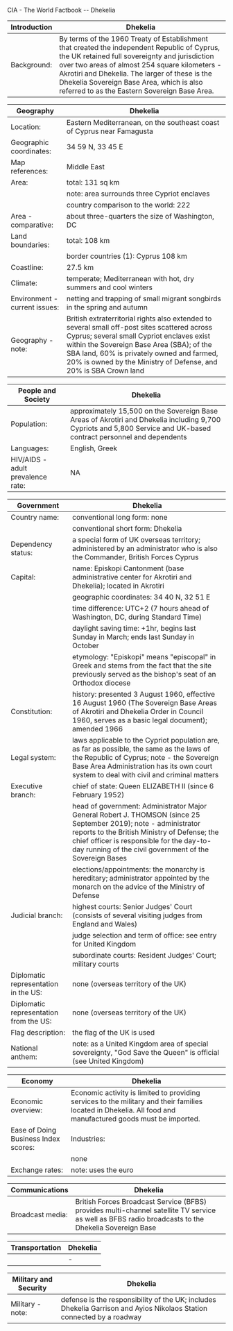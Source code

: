 CIA - The World Factbook -- Dhekelia

| Introduction | Dhekelia |
| --- | --- |
| Background: | By terms of the 1960 Treaty of Establishment that created the independent Republic of Cyprus, the UK retained full sovereignty and jurisdiction over two areas of almost 254 square kilometers - Akrotiri and Dhekelia. The larger of these is the Dhekelia Sovereign Base Area, which is also referred to as the Eastern Sovereign Base Area. |

| Geography | Dhekelia |
| --- | --- |
| Location: | Eastern Mediterranean, on the southeast coast of Cyprus near Famagusta |
| Geographic coordinates: | 34 59 N, 33 45 E |
| Map references: | Middle East |
| Area: | total: 131 sq km |
| | note: area surrounds three Cypriot enclaves |
| | country comparison to the world: 222 |
| Area - comparative: | about three-quarters the size of Washington, DC |
| Land boundaries: | total: 108 km |
| | border countries (1): Cyprus 108 km |
| Coastline: | 27.5 km |
| Climate: | temperate; Mediterranean with hot, dry summers and cool winters |
| Environment - current issues: | netting and trapping of small migrant songbirds in the spring and autumn |
| Geography - note: | British extraterritorial rights also extended to several small off-post sites scattered across Cyprus; several small Cypriot enclaves exist within the Sovereign Base Area (SBA); of the SBA land, 60% is privately owned and farmed, 20% is owned by the Ministry of Defense, and 20% is SBA Crown land |

| People and Society | Dhekelia |
| --- | --- |
| Population: | approximately 15,500 on the Sovereign Base Areas of Akrotiri and Dhekelia including 9,700 Cypriots and 5,800 Service and UK-based contract personnel and dependents |
| Languages: | English, Greek |
| HIV/AIDS - adult prevalence rate: | NA |

| Government | Dhekelia |
| --- | --- |
| Country name: | conventional long form: none |
| | conventional short form: Dhekelia |
| Dependency status: | a special form of UK overseas territory; administered by an administrator who is also the Commander, British Forces Cyprus |
| Capital: | name: Episkopi Cantonment (base administrative center for Akrotiri and Dhekelia); located in Akrotiri |
| | geographic coordinates: 34 40 N, 32 51 E |
| | time difference: UTC+2 (7 hours ahead of Washington, DC, during Standard Time) |
| | daylight saving time: +1hr, begins last Sunday in March; ends last Sunday in October |
| | etymology: "Episkopi" means "episcopal" in Greek and stems from the fact that the site previously served as the bishop's seat of an Orthodox diocese |
| Constitution: | history: presented 3 August 1960, effective 16 August 1960 (The Sovereign Base Areas of Akrotiri and Dhekelia Order in Council 1960, serves as a basic legal document); amended 1966 |
| Legal system: | laws applicable to the Cypriot population are, as far as possible, the same as the laws of the Republic of Cyprus; note - the Sovereign Base Area Administration has its own court system to deal with civil and criminal matters |
| Executive branch: | chief of state: Queen ELIZABETH II (since 6 February 1952) |
| | head of government: Administrator Major General Robert J. THOMSON (since 25 September 2019); note - administrator reports to the British Ministry of Defense; the chief officer is responsible for the day-to-day running of the civil government of the Sovereign Bases |
| | elections/appointments: the monarchy is hereditary; administrator appointed by the monarch on the advice of the Ministry of Defense |
| Judicial branch: | highest courts: Senior Judges' Court (consists of several visiting judges from England and Wales) |
| | judge selection and term of office: see entry for United Kingdom |
| | subordinate courts: Resident Judges' Court; military courts |
| Diplomatic representation in the US: | none (overseas territory of the UK) |
| Diplomatic representation from the US: | none (overseas territory of the UK) |
| Flag description: | the flag of the UK is used |
| National anthem: | note: as a United Kingdom area of special sovereignty, "God Save the Queen" is official (see United Kingdom) |

| Economy | Dhekelia |
| --- | --- |
| Economic overview: | Economic activity is limited to providing services to the military and their families located in Dhekelia. All food and manufactured goods must be imported. |
| Ease of Doing Business Index scores: | Industries: |
| | none |
| Exchange rates: | note: uses the euro |

| Communications | Dhekelia |
| --- | --- |
| Broadcast media: | British Forces Broadcast Service (BFBS) provides multi-channel satellite TV service as well as BFBS radio broadcasts to the Dhekelia Sovereign Base |

| Transportation | Dhekelia |
| --- | --- |
| | - |

| Military and Security | Dhekelia |
| --- | --- |
| Military - note: | defense is the responsibility of the UK; includes Dhekelia Garrison and Ayios Nikolaos Station connected by a roadway |
